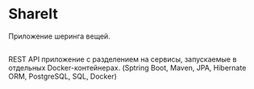 # ShareIt
Приложение шеринга вещей. 
##
REST API приложение c разделением на сервисы, запускаемые в отдельных Docker-контейнерах. (Sptring Boot, Maven, JPA, Hibernate ORM,
PostgreSQL, SQL, Docker)
##
